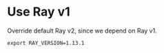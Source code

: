 # Use Ray v1

Override default Ray v2, since we depend on Ray v1.

```shell
export RAY_VERSION=1.13.1
```
